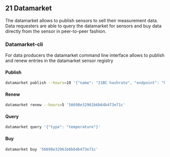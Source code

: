 ## 21 Datamarket


The datamarket allows to publish sensors to sell their measurement data. Data requesters are able to query the datamarket for sensors and buy data directly from the sensor in peer-to-peer fashion.


### Datamarket-cli

For data producers the datamarket command line interface allows to publish and renew entries in the datamarket sensor registry

#### Publish
```bash
datamarket publish --hours=10 '{"name": "21BC hashrate", "endpoint": "htto://127.0.0.1:3002/measurement", "datatype": "float", "type":"hashrate", "unit": "GH/s", "price":2 }'
```
#### Renew
```bash
datamarket renew --hours=5 '56698e32961b6b64b473e71c'
```
#### Query
```bash
datamarket query '{"type": "temperature"}'
```
#### Buy
```bash
datamarket buy '56698e32961b6b64b473e71c'
```
